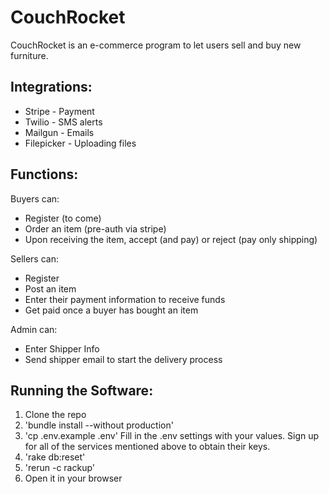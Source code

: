 # CouchRocket

CouchRocket is an e-commerce program to let users sell and buy new furniture.

## Integrations:
* Stripe - Payment
* Twilio - SMS alerts
* Mailgun - Emails
* Filepicker - Uploading files

## Functions:
Buyers can:
* Register (to come)
* Order an item (pre-auth via stripe)
* Upon receiving the item, accept (and pay) or reject (pay only shipping)

Sellers can:
* Register
* Post an item
* Enter their payment information to receive funds
* Get paid once a buyer has bought an item

Admin can:
* Enter Shipper Info
* Send shipper email to start the delivery process

## Running the Software:

1. Clone the repo
1. 'bundle install --without production'
1. 'cp .env.example .env'
		Fill in the .env settings with your values. Sign up for all of the services mentioned above to obtain their keys.
1. 'rake db:reset'
1. 'rerun -c rackup'
1. Open it in your browser



